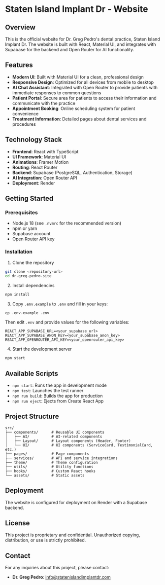 # Staten Island Implant Dr - Website

## Overview

This is the official website for Dr. Greg Pedro's dental practice, Staten Island Implant Dr. The website is built with React, Material UI, and integrates with Supabase for the backend and Open Router for AI functionality.

## Features

- **Modern UI**: Built with Material UI for a clean, professional design
- **Responsive Design**: Optimized for all devices from mobile to desktop
- **AI Chat Assistant**: Integrated with Open Router to provide patients with immediate responses to common questions
- **Patient Portal**: Secure area for patients to access their information and communicate with the practice
- **Appointment Booking**: Online scheduling system for patient convenience
- **Treatment Information**: Detailed pages about dental services and procedures

## Technology Stack

- **Frontend**: React with TypeScript
- **UI Framework**: Material UI
- **Animations**: Framer Motion
- **Routing**: React Router
- **Backend**: Supabase (PostgreSQL, Authentication, Storage)
- **AI Integration**: Open Router API
- **Deployment**: Render

## Getting Started

### Prerequisites

 - Node.js 18 (see `.nvmrc` for the recommended version)
 - npm or yarn
- Supabase account
- Open Router API key

### Installation

1. Clone the repository

```bash
git clone <repository-url>
cd dr-greg-pedro-site
```

2. Install dependencies

```bash
npm install
```

3. Copy `.env.example` to `.env` and fill in your keys:

```
cp .env.example .env
```
Then edit `.env` and provide values for the following variables:

```
REACT_APP_SUPABASE_URL=<your_supabase_url>
REACT_APP_SUPABASE_ANON_KEY=<your_supabase_anon_key>
REACT_APP_OPENROUTER_API_KEY=<your_openrouter_api_key>
```

4. Start the development server

```bash
npm start
```

## Available Scripts

- `npm start`: Runs the app in development mode
- `npm test`: Launches the test runner
- `npm run build`: Builds the app for production
- `npm run eject`: Ejects from Create React App

## Project Structure

```
src/
├── components/      # Reusable UI components
│   ├── AI/          # AI-related components
│   ├── Layout/      # Layout components (Header, Footer)
│   └── UI/          # UI components (ServiceCard, TestimonialCard, etc.)
├── pages/           # Page components
├── services/        # API and service integrations
├── theme/           # Theme configuration
├── utils/           # Utility functions
├── hooks/           # Custom React hooks
└── assets/          # Static assets
```

## Deployment

The website is configured for deployment on Render with a Supabase backend.

## License

This project is proprietary and confidential. Unauthorized copying, distribution, or use is strictly prohibited.

## Contact

For any inquiries about this project, please contact:

- **Dr. Greg Pedro**: [info@statenislandimplantdr.com](mailto:info@statenislandimplantdr.com)

